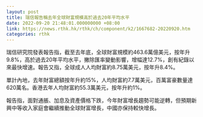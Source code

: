 ```yaml
---
layout: post
title: 瑞信報告稱去年全球財富規模高於過去20年平均水平
date: 2022-09-20 21:48:01.000000000 +08:00
link: https://news.rthk.hk/rthk/ch/component/k2/1667682-20220920.htm
categories: rthk
---
```


瑞信研究院發表報告指，截至去年底，全球財富規模約463.6萬億美元，按年升9.8%，高於過去20年平均水平，撇除匯率變動影響，增幅達12.7%，創有紀錄以來最快增速。報告又指，全球成人人均財富約8.75萬美元，按年升8.4%。

單計內地，去年財富總額按年升約15%，人均財富約7.7萬美元，百萬富豪數量達620萬名。香港去年人均財富約55.3萬美元，按年升約1%。

報告指，面對通脹、加息及資產價格下跌，今年財富增長趨勢可能逆轉，但預期新興中等收入家庭會繼續推動全球財富增長，中國亦保持較快增長。
